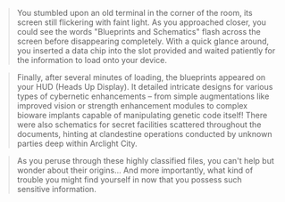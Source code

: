 > You stumbled upon an old terminal in the corner of the room, its screen still flickering with faint light. As you approached closer, you could see the words "Blueprints and Schematics" flash across the screen before disappearing completely. With a quick glance around, you inserted a data chip into the slot provided and waited patiently for the information to load onto your device.

> Finally, after several minutes of loading, the blueprints appeared on your HUD (Heads Up Display). It detailed intricate designs for various types of cybernetic enhancements – from simple augmentations like improved vision or strength enhancement modules to complex bioware implants capable of manipulating genetic code itself! There were also schematics for secret facilities scattered throughout the documents, hinting at clandestine operations conducted by unknown parties deep within Arclight City.

> As you peruse through these highly classified files, you can't help but wonder about their origins... And more importantly, what kind of trouble you might find yourself in now that you possess such sensitive information.
